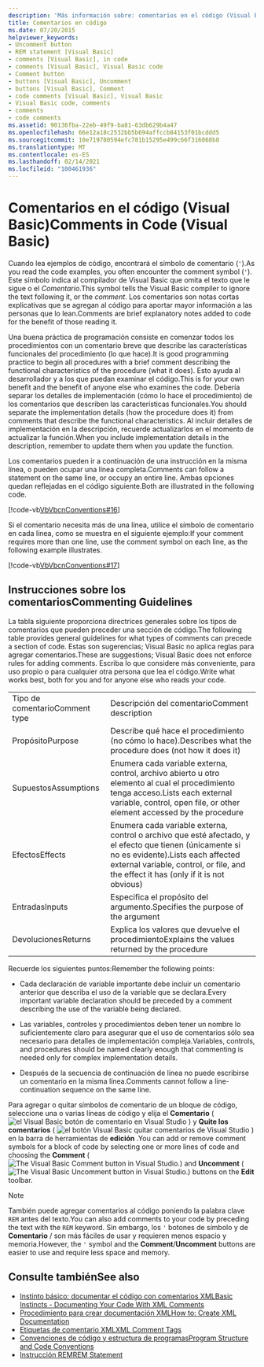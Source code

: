 ```yaml
---
description: 'Más información sobre: comentarios en el código (Visual Basic)'
title: Comentarios en código
ms.date: 07/20/2015
helpviewer_keywords:
- Uncomment button
- REM statement [Visual Basic]
- comments [Visual Basic], in code
- comments [Visual Basic], Visual Basic code
- Comment button
- buttons [Visual Basic], Uncomment
- buttons [Visual Basic], Comment
- code comments [Visual Basic], Visual Basic
- Visual Basic code, comments
- comments
- code comments
ms.assetid: 90136fba-22eb-49f9-ba81-63db629b4a47
ms.openlocfilehash: 66e12a18c2532bb5b694affccb84153f01bcddd5
ms.sourcegitcommit: 10e719780594efc781b15295e499c66f316068b8
ms.translationtype: MT
ms.contentlocale: es-ES
ms.lasthandoff: 02/14/2021
ms.locfileid: "100461936"
---
```

# <a name="comments-in-code-visual-basic"></a><span data-ttu-id="5c190-103">Comentarios en el código (Visual Basic)</span><span class="sxs-lookup"><span data-stu-id="5c190-103">Comments in Code (Visual Basic)</span></span>

<span data-ttu-id="5c190-104">Cuando lea ejemplos de código, encontrará el símbolo de comentario (`'`).</span><span class="sxs-lookup"><span data-stu-id="5c190-104">As you read the code examples, you often encounter the comment symbol (`'`).</span></span> <span data-ttu-id="5c190-105">Este símbolo indica al compilador de Visual Basic que omita el texto que le sigue o el *Comentario*.</span><span class="sxs-lookup"><span data-stu-id="5c190-105">This symbol tells the Visual Basic compiler to ignore the text following it, or the *comment*.</span></span> <span data-ttu-id="5c190-106">Los comentarios son notas cortas explicativas que se agregan al código para aportar mayor información a las personas que lo lean.</span><span class="sxs-lookup"><span data-stu-id="5c190-106">Comments are brief explanatory notes added to code for the benefit of those reading it.</span></span>  
  
 <span data-ttu-id="5c190-107">Una buena práctica de programación consiste en comenzar todos los procedimientos con un comentario breve que describe las características funcionales del procedimiento (lo que hace).</span><span class="sxs-lookup"><span data-stu-id="5c190-107">It is good programming practice to begin all procedures with a brief comment describing the functional characteristics of the procedure (what it does).</span></span> <span data-ttu-id="5c190-108">Esto ayuda al desarrollador y a los que puedan examinar el código.</span><span class="sxs-lookup"><span data-stu-id="5c190-108">This is for your own benefit and the benefit of anyone else who examines the code.</span></span> <span data-ttu-id="5c190-109">Debería separar los detalles de implementación (cómo lo hace el procedimiento) de los comentarios que describen las características funcionales.</span><span class="sxs-lookup"><span data-stu-id="5c190-109">You should separate the implementation details (how the procedure does it) from comments that describe the functional characteristics.</span></span> <span data-ttu-id="5c190-110">Al incluir detalles de implementación en la descripción, recuerde actualizarlos en el momento de actualizar la función.</span><span class="sxs-lookup"><span data-stu-id="5c190-110">When you include implementation details in the description, remember to update them when you update the function.</span></span>  
  
 <span data-ttu-id="5c190-111">Los comentarios pueden ir a continuación de una instrucción en la misma línea, o pueden ocupar una línea completa.</span><span class="sxs-lookup"><span data-stu-id="5c190-111">Comments can follow a statement on the same line, or occupy an entire line.</span></span> <span data-ttu-id="5c190-112">Ambas opciones quedan reflejadas en el código siguiente.</span><span class="sxs-lookup"><span data-stu-id="5c190-112">Both are illustrated in the following code.</span></span>  
  
 [!code-vb[VbVbcnConventions#16](~/samples/snippets/visualbasic/VS_Snippets_VBCSharp/VbVbcnConventions/VB/Class1.vb#16)]  
  
 <span data-ttu-id="5c190-113">Si el comentario necesita más de una línea, utilice el símbolo de comentario en cada línea, como se muestra en el siguiente ejemplo:</span><span class="sxs-lookup"><span data-stu-id="5c190-113">If your comment requires more than one line, use the comment symbol on each line, as the following example illustrates.</span></span>  
  
 [!code-vb[VbVbcnConventions#17](~/samples/snippets/visualbasic/VS_Snippets_VBCSharp/VbVbcnConventions/VB/Class1.vb#17)]  
  
## <a name="commenting-guidelines"></a><span data-ttu-id="5c190-114">Instrucciones sobre los comentarios</span><span class="sxs-lookup"><span data-stu-id="5c190-114">Commenting Guidelines</span></span>  

 <span data-ttu-id="5c190-115">La tabla siguiente proporciona directrices generales sobre los tipos de comentarios que pueden preceder una sección de código.</span><span class="sxs-lookup"><span data-stu-id="5c190-115">The following table provides general guidelines for what types of comments can precede a section of code.</span></span> <span data-ttu-id="5c190-116">Estas son sugerencias; Visual Basic no aplica reglas para agregar comentarios.</span><span class="sxs-lookup"><span data-stu-id="5c190-116">These are suggestions; Visual Basic does not enforce rules for adding comments.</span></span> <span data-ttu-id="5c190-117">Escriba lo que considere más conveniente, para uso propio o para cualquier otra persona que lea el código.</span><span class="sxs-lookup"><span data-stu-id="5c190-117">Write what works best, both for you and for anyone else who reads your code.</span></span>  
  
|||  
|---|---|  
|<span data-ttu-id="5c190-118">Tipo de comentario</span><span class="sxs-lookup"><span data-stu-id="5c190-118">Comment type</span></span>|<span data-ttu-id="5c190-119">Descripción del comentario</span><span class="sxs-lookup"><span data-stu-id="5c190-119">Comment description</span></span>|  
|<span data-ttu-id="5c190-120">Propósito</span><span class="sxs-lookup"><span data-stu-id="5c190-120">Purpose</span></span>|<span data-ttu-id="5c190-121">Describe qué hace el procedimiento (no cómo lo hace).</span><span class="sxs-lookup"><span data-stu-id="5c190-121">Describes what the procedure does (not how it does it)</span></span>|  
|<span data-ttu-id="5c190-122">Supuestos</span><span class="sxs-lookup"><span data-stu-id="5c190-122">Assumptions</span></span>|<span data-ttu-id="5c190-123">Enumera cada variable externa, control, archivo abierto u otro elemento al cual el procedimiento tenga acceso.</span><span class="sxs-lookup"><span data-stu-id="5c190-123">Lists each external variable, control, open file, or other element accessed by the procedure</span></span>|  
|<span data-ttu-id="5c190-124">Efectos</span><span class="sxs-lookup"><span data-stu-id="5c190-124">Effects</span></span>|<span data-ttu-id="5c190-125">Enumera cada variable externa, control o archivo que esté afectado, y el efecto que tienen (únicamente si no es evidente).</span><span class="sxs-lookup"><span data-stu-id="5c190-125">Lists each affected external variable, control, or file, and the effect it has (only if it is not obvious)</span></span>|  
|<span data-ttu-id="5c190-126">Entradas</span><span class="sxs-lookup"><span data-stu-id="5c190-126">Inputs</span></span>|<span data-ttu-id="5c190-127">Especifica el propósito del argumento.</span><span class="sxs-lookup"><span data-stu-id="5c190-127">Specifies the purpose of the argument</span></span>|  
|<span data-ttu-id="5c190-128">Devoluciones</span><span class="sxs-lookup"><span data-stu-id="5c190-128">Returns</span></span>|<span data-ttu-id="5c190-129">Explica los valores que devuelve el procedimiento</span><span class="sxs-lookup"><span data-stu-id="5c190-129">Explains the values returned by the procedure</span></span>|  
  
 <span data-ttu-id="5c190-130">Recuerde los siguientes puntos:</span><span class="sxs-lookup"><span data-stu-id="5c190-130">Remember the following points:</span></span>  
  
- <span data-ttu-id="5c190-131">Cada declaración de variable importante debe incluir un comentario anterior que describa el uso de la variable que se declara.</span><span class="sxs-lookup"><span data-stu-id="5c190-131">Every important variable declaration should be preceded by a comment describing the use of the variable being declared.</span></span>  
  
- <span data-ttu-id="5c190-132">Las variables, controles y procedimientos deben tener un nombre lo suficientemente claro para asegurar que el uso de comentarios sólo sea necesario para detalles de implementación compleja.</span><span class="sxs-lookup"><span data-stu-id="5c190-132">Variables, controls, and procedures should be named clearly enough that commenting is needed only for complex implementation details.</span></span>  
  
- <span data-ttu-id="5c190-133">Después de la secuencia de continuación de línea no puede escribirse un comentario en la misma línea.</span><span class="sxs-lookup"><span data-stu-id="5c190-133">Comments cannot follow a line-continuation sequence on the same line.</span></span>  
  
 <span data-ttu-id="5c190-134">Para agregar o quitar símbolos de comentario de un bloque de código, seleccione una o varias líneas de código y elija el **Comentario** ( ![ el Visual Basic botón de comentario en Visual Studio ](./media/comments-in-code/visual-basic-comment-button.gif) ) y **Quite los comentarios** ( ![ el botón Visual Basic quitar comentarios de Visual Studio ](./media/comments-in-code/visual-basic-uncomment-button.gif) ) en la barra de herramientas de **edición** .</span><span class="sxs-lookup"><span data-stu-id="5c190-134">You can add or remove comment symbols for a block of code by selecting one or more lines of code and choosing the **Comment** (![The Visual Basic Comment button in Visual Studio.](./media/comments-in-code/visual-basic-comment-button.gif)) and **Uncomment** (![The Visual Basic Uncomment button in Visual Studio.](./media/comments-in-code/visual-basic-uncomment-button.gif)) buttons on the **Edit** toolbar.</span></span>  
  
> [!NOTE]
> <span data-ttu-id="5c190-135">También puede agregar comentarios al código poniendo la palabra clave `REM` antes del texto.</span><span class="sxs-lookup"><span data-stu-id="5c190-135">You can also add comments to your code by preceding the text with the `REM` keyword.</span></span> <span data-ttu-id="5c190-136">Sin embargo, los `'` botones de símbolo y de **Comentario** /  son más fáciles de usar y requieren menos espacio y memoria.</span><span class="sxs-lookup"><span data-stu-id="5c190-136">However, the `'` symbol and the **Comment**/**Uncomment** buttons are easier to use and require less space and memory.</span></span>  
  
## <a name="see-also"></a><span data-ttu-id="5c190-137">Consulte también</span><span class="sxs-lookup"><span data-stu-id="5c190-137">See also</span></span>

- [<span data-ttu-id="5c190-138">Instinto básico: documentar el código con comentarios XML</span><span class="sxs-lookup"><span data-stu-id="5c190-138">Basic Instincts - Documenting Your Code With XML Comments</span></span>](/archive/msdn-magazine/2009/may/documenting-your-code-with-xml-comments)
- [<span data-ttu-id="5c190-139">Procedimiento para crear documentación XML</span><span class="sxs-lookup"><span data-stu-id="5c190-139">How to: Create XML Documentation</span></span>](how-to-create-xml-documentation.md)
- [<span data-ttu-id="5c190-140">Etiquetas de comentario XML</span><span class="sxs-lookup"><span data-stu-id="5c190-140">XML Comment Tags</span></span>](../../language-reference/xmldoc/index.md)
- [<span data-ttu-id="5c190-141">Convenciones de código y estructura de programas</span><span class="sxs-lookup"><span data-stu-id="5c190-141">Program Structure and Code Conventions</span></span>](program-structure-and-code-conventions.md)
- [<span data-ttu-id="5c190-142">Instrucción REM</span><span class="sxs-lookup"><span data-stu-id="5c190-142">REM Statement</span></span>](../../language-reference/statements/rem-statement.md)
